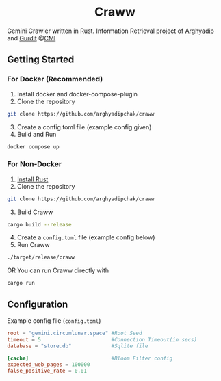 <h1 align="center">Craww</h3>

Gemini Crawler written in Rust. Information Retrieval project of [Arghyadip](https://github.com/arghyadipchak/) and [Gurdit](https://github.com/16bitmood/) @[CMI](https://www.cmi.ac.in)

## Getting Started

### For Docker (Recommended)

1. Install docker and docker-compose-plugin
2. Clone the repository
```sh
git clone https://github.com/arghyadipchak/craww
```
3. Create a config.toml file (example config given)
4. Build and Run
```sh
docker compose up
```
### For Non-Docker

1. [Install Rust](https://www.rust-lang.org/tools/install)
2. Clone the repository
```sh
git clone https://github.com/arghyadipchak/craww
```
3. Build Craww
```sh
cargo build --release
```
4. Create a `config.toml` file (example config below)
5. Run Craww
```sh
./target/release/craww
```
OR You can run Craww directly with
```sh
cargo run
```

## Configuration

Example config file (`config.toml`)

```toml
root = "gemini.circumlunar.space" #Root Seed
timeout = 5                       #Connection Timeout(in secs)
database = "store.db"             #Sqlite file

[cache]                           #Bloom Filter config
expected_web_pages = 100000
false_positive_rate = 0.01
```